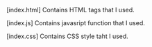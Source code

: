 [index.html] 
	Contains HTML tags that I used.
	
[index.js] 
	Contains javasript function that I used.

[index.css] 
	Contains CSS style taht I used.

